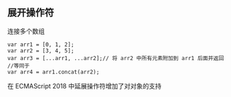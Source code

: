 ## 展开操作符


连接多个数组

```
var arr1 = [0, 1, 2];
var arr2 = [3, 4, 5];
var arr3 = [...arr1, ...arr2];// 将 arr2 中所有元素附加到 arr1 后面并返回
//等同于
var arr4 = arr1.concat(arr2);
```

在 ECMAScript 2018 中延展操作符增加了对对象的支持

